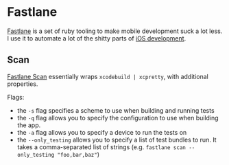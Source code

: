 # Fastlane

[Fastlane](https://fastlane.tools) is a set of ruby tooling to make mobile development suck a lot less. I use it to automate a lot of the shitty parts of [iOS development](../programming/apple/ios/index.md).

## Scan

[Fastlane Scan](https://docs.fastlane.tools/actions/scan/) essentially wraps `xcodebuild | xcpretty`, with additional properties.

Flags:

- the `-s` flag specifies a scheme to use when building and running tests
- the `-q` flag allows you to specify the configuration to use when building the app.
- the `-a` flag allows you to specify a device to run the tests on
- the `--only_testing` allows you to specify a list of test bundles to run. It takes a comma-separated list of strings (e.g. `fastlane scan --only_testing "foo,bar,baz"`)
